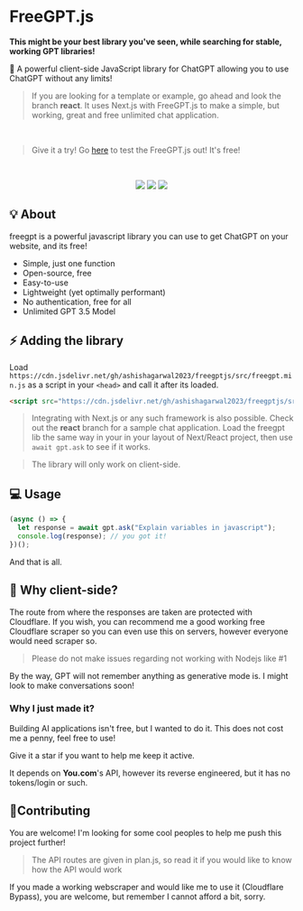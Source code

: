  <h1>FreeGPT.js</h1> 
 
 **This might be your best library you've seen, while searching for stable, working GPT libraries!**
 
🤖 A powerful client-side JavaScript library for ChatGPT allowing you to use ChatGPT without any limits!

> If you are looking for a template or example, go ahead and look the branch **react**. It uses Next.js with FreeGPT.js to make a simple, but working, great and free unlimited chat application.
<br>

> Give it a try! Go [here](https://freegpt.js.org) to test the FreeGPT.js out! It's free!

<br><div align="center">

[![](https://img.shields.io/github/stars/ashishagarwal2023/freegptjs?label=Stars&color=af68ff&logo=github&logoColor=white&labelColor=464646&style=for-the-badge)](https://github.com/ashishagarwal2023/freegptjs/stargazers) [![](https://img.shields.io/badge/License-MIT-green.svg?logo=internetarchive&logoColor=white&labelColor=464646&style=for-the-badge)](https://github.com/ashishagarwal2023/freegptjs/blob/main/LICENSE.md) [![](https://img.shields.io/github/commit-activity/m/ashishagarwal2023/freegptjs?label=Commits&logo=github&logoColor=white&labelColor=464646&style=for-the-badge)](https://github.com/ashishagarwal2023/freegptjs/commits/main)

</div>

</div>

<div id="intro">

## 💡 About

</div>

freegpt is a powerful javascript library you can use to get ChatGPT on your website, and its free!

- Simple, just one function
- Open-source, free
- Easy-to-use
- Lightweight (yet optimally performant)
- No authentication, free for all
- Unlimited GPT 3.5 Model

<div id="importing">

## ⚡ Adding the library

</div>

Load `https://cdn.jsdelivr.net/gh/ashishagarwal2023/freegptjs/src/freegpt.min.js` as a script in your `<head>` and call it after its loaded.

```html
<script src="https://cdn.jsdelivr.net/gh/ashishagarwal2023/freegptjs/src/freegpt.min.js"></script>
```

> Integrating with Next.js or any such framework is also possible. Check out the **react** branch for a sample chat application.
> Load the freegpt lib the same way in your <head> in your layout of Next/React project, then use `await gpt.ask` to see if it works.

> The library will only work on client-side.

## 💻 Usage

```js
(async () => {
  let response = await gpt.ask("Explain variables in javascript");
  console.log(response); // you got it!
})();
```

And that is all.

## 🤖 Why client-side?

The route from where the responses are taken are protected with Cloudflare. If you wish, you can recommend me a good working free Cloudflare scraper so you can even use this on servers, however everyone would need scraper so.

> Please do not make issues regarding not working with Nodejs like #1

By the way, GPT will not remember anything as generative mode is. I might look to make conversations soon!

### Why I just made it?

Building AI applications isn't free, but I wanted to do it. This does not cost me a penny, feel free to use!

Give it a star if you want to help me keep it active.

It depends on **You.com**'s API, however its reverse engineered, but it has no tokens/login or such.

## 🤝Contributing

You are welcome! I'm looking for some cool peoples to help me push this project further!

> The API routes are given in plan.js, so read it if you would like to know how the API would work

If you made a working webscraper and would like me to use it (Cloudflare Bypass), you are welcome, but remember I cannot afford a bit, sorry.
